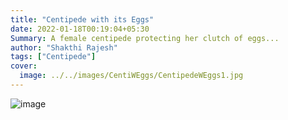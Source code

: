 ```yaml
---
title: "Centipede with its Eggs"
date: 2022-01-18T00:19:04+05:30
Summary: A female centipede protecting her clutch of eggs...
author: "Shakthi Rajesh"
tags: ["Centipede"]
cover:
  image: ../../images/CentiWEggs/CentipedeWEggs1.jpg
---
```

![image](../../images/CentiWEggs/CentipedeWEggs2.jpg)
